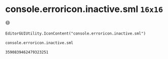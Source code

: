 # console.erroricon.inactive.sml `16x16`
<img src="/img/console.erroricon.inactive.sml.png" width=16 height=16>

``` CSharp
EditorGUIUtility.IconContent("console.erroricon.inactive.sml")
```
```
console.erroricon.inactive.sml
```
```
3590839462479323251
```
